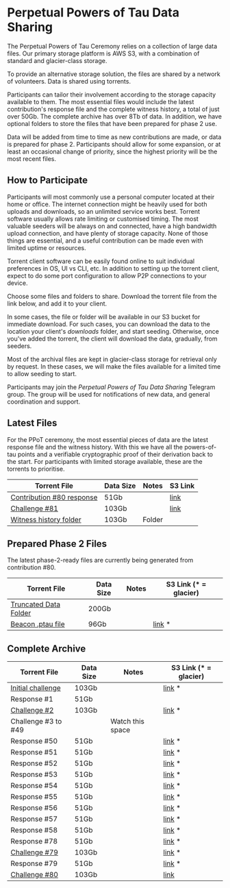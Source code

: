 # Perpetual Powers of Tau Data Sharing

The Perpetual Powers of Tau Ceremony relies on a collection of large data files. Our primary storage platform is AWS S3, with a combination of standard and glacier-class storage. 

To provide an alternative storage solution, the files are shared by a network of volunteers. Data is shared using torrents. 

Participants can tailor their involvement according to the storage capacity available to them. The most essential files would include the latest contribution's response file and the complete witness history, a total of just over 50Gb. The complete archive has over 8Tb of data. In addition, we have optional folders to store the files that have been prepared for phase 2 use. 

Data will be added from time to time as new contributions are made, or data is prepared for phase 2. Participants should allow for some expansion, or at least an occasional change of priority, since the highest priority will be the most recent files.

## How to Participate

Participants will most commonly use a personal computer located at their home or office. The internet connection might be heavily used for both uploads and downloads, so an unlimited service works best. Torrent software usually allows rate limiting or customised timing. The most valuable seeders will be always on and connected, have a high bandwidth upload connection, and have plenty of storage capacity. None of those things are essential, and a useful contribution can be made even with limited uptime or  resources.

Torrent client software can be easily found online to suit individual preferences in OS, UI vs CLI, etc. In addition to setting up the torrent client, expect to do some port configuration to allow P2P connections to your device. 

Choose some files and folders to share. Download the torrent file from the link below, and add it to your client. 

In some cases, the file or folder will be available in our S3 bucket for immediate download. For such cases, you can download the data to the location your client's _downloads_ folder, and start seeding. Otherwise, once you've added the torrent, the client will download the data, gradually, from seeders. 

Most of the archival files are kept in glacier-class storage for retrieval only by request. In these cases, we will make the files available for a limited time to allow seeding to start. 

Participants may join the *Perpetual Powers of Tau Data Sharing* Telegram group. The group will be used for notifications of new data, and general coordination and support. 

## Latest Files

For the PPoT ceremony, the most essential pieces of data are the latest response file and the witness history. With this we have all the powers-of-tau points and a verifiable cryptographic proof of their derivation back to the start. For participants with limited storage available, these are the torrents to prioritise.


| Torrent File | Data Size | Notes | S3 Link |
|------|------|-------|----------|
| [Contribution #80 response](https://pse-trusted-setup-ppot.s3.eu-central-1.amazonaws.com/torrents/response_0080_carter.torrent) | 51Gb | | [link](https://pse-trusted-setup-ppot.s3.eu-central-1.amazonaws.com/response_0080_carter) |  
| [Challenge #81](https://pse-trusted-setup-ppot.s3.eu-central-1.amazonaws.com/torrents/challenge_0081.torrent) | 103Gb |  | [link](https://pse-trusted-setup-ppot.s3.eu-central-1.amazonaws.com/challenge_0081) |
| [Witness history folder](https://pse-trusted-setup-ppot.s3.eu-central-1.amazonaws.com/torrents/witness-history-80.torrent) | 103Gb | Folder |  |


## Prepared Phase 2 Files

The latest phase-2-ready files are currently being generated from contribution #80. 

| Torrent File | Data Size | Notes | S3 Link (* = glacier) |
|--------------|-----------|-------|---|
| [Truncated Data Folder](torrent-link) | 200Gb |  |
| [Beacon .ptau file](https://pse-trusted-setup-ppot.s3.eu-central-1.amazonaws.com/torrents/ppot_0080_beacon.ptau.torrent) | 96Gb |  | [link](https://pse-trusted-setup-ppot.s3.eu-central-1.amazonaws.com/pot28_0080/ppot_0080_beacon.ptau) * |

## Complete Archive

| Torrent File | Data Size | Notes | S3 Link (* = glacier) |
|--------------|-----------|-------|---------|
| [Initial challenge](https://pse-trusted-setup-ppot.s3.eu-central-1.amazonaws.com/torrents/challenge_initial.torrent) | 103Gb |  | [link](https://pse-trusted-setup-ppot.s3.eu-central-1.amazonaws.com/challenge_initial)  * |
| Response #1 | 51Gb |  |  |
| [Challenge #2](https://pse-trusted-setup-ppot.s3.eu-central-1.amazonaws.com/torrents/challenge_0002_kobi.torrent) | 103Gb |  | [link](https://pse-trusted-setup-ppot.s3.eu-central-1.amazonaws.com/challenge_0002_kobi)  * |
| Challenge #3 to #49 |  | Watch this space |  |
| Response #50 | 51Gb |  | [link](https://pse-trusted-setup-ppot.s3.eu-central-1.amazonaws.com/response_0050_weijie)  * |
| Response #51 | 51Gb |  | [link](https://pse-trusted-setup-ppot.s3.eu-central-1.amazonaws.com/response_0051_joe)  * |
| Response #52 | 51Gb |  | [link](https://pse-trusted-setup-ppot.s3.eu-central-1.amazonaws.com/response_0052_zaki)  * |
| Response #53 | 51Gb |  | [link](https://pse-trusted-setup-ppot.s3.eu-central-1.amazonaws.com/response_0053_juan)  * |
| Response #54 | 51Gb |  | [link](https://pse-trusted-setup-ppot.s3.eu-central-1.amazonaws.com/response_0054_jarrad)  * |
| Response #55 | 51Gb |  | [link](https://pse-trusted-setup-ppot.s3.eu-central-1.amazonaws.com/response_0055_tyler)  * |
| Response #56 | 51Gb |  | [link](https://pse-trusted-setup-ppot.s3.eu-central-1.amazonaws.com/response_0056_auryn)  * |
| Response #57 | 51Gb |  | [link](https://pse-trusted-setup-ppot.s3.eu-central-1.amazonaws.com/response_0057_gisli)  * |
| Response #58 | 51Gb |  | [link](https://pse-trusted-setup-ppot.s3.eu-central-1.amazonaws.com/response_0058_rasikh)  * |
| Response #78 | 51Gb |  | [link](https://pse-trusted-setup-ppot.s3.eu-central-1.amazonaws.com/response_0078_soham)  * |
| [Challenge #79](https://pse-trusted-setup-ppot.s3.eu-central-1.amazonaws.com/torrents/challenge_0079_a.torrent) | 103Gb |  | [link](https://pse-trusted-setup-ppot.s3.eu-central-1.amazonaws.com/challenge_0079)  * |
| Response #79 | 51Gb |  | [link](https://pse-trusted-setup-ppot.s3.eu-central-1.amazonaws.com/response_0079_atheartengineer)  * |
| [Challenge #80](https://pse-trusted-setup-ppot.s3.eu-central-1.amazonaws.com/torrents/challenge_0080.torrent) | 103Gb |  | [link](https://pse-trusted-setup-ppot.s3.eu-central-1.amazonaws.com/challenge_0080) |

